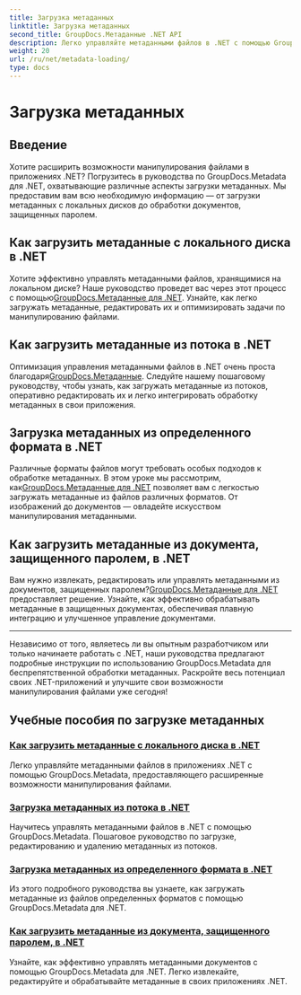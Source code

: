 ```yaml
---
title: Загрузка метаданных
linktitle: Загрузка метаданных
second_title: GroupDocs.Метаданные .NET API
description: Легко управляйте метаданными файлов в .NET с помощью GroupDocs.Metadata. Изучите методы загрузки, редактирования и многое другое, чтобы расширить возможности манипулирования файлами.
weight: 20
url: /ru/net/metadata-loading/
type: docs
---
```

# Загрузка метаданных

## Введение

Хотите расширить возможности манипулирования файлами в приложениях .NET? Погрузитесь в руководства по GroupDocs.Metadata для .NET, охватывающие различные аспекты загрузки метаданных. Мы предоставим вам всю необходимую информацию — от загрузки метаданных с локальных дисков до обработки документов, защищенных паролем.

## Как загрузить метаданные с локального диска в .NET

 Хотите эффективно управлять метаданными файлов, хранящимися на локальном диске? Наше руководство проведет вас через этот процесс с помощью[GroupDocs.Метаданные для .NET](./load-metadata-local-disk/). Узнайте, как легко загружать метаданные, редактировать их и оптимизировать задачи по манипулированию файлами.

## Как загрузить метаданные из потока в .NET

 Оптимизация управления метаданными файлов в .NET очень проста благодаря[GroupDocs.Метаданные](./load-metadata-stream/). Следуйте нашему пошаговому руководству, чтобы узнать, как загружать метаданные из потоков, оперативно редактировать их и легко интегрировать обработку метаданных в свои приложения.

## Загрузка метаданных из определенного формата в .NET

 Различные форматы файлов могут требовать особых подходов к обработке метаданных. В этом уроке мы рассмотрим, как[GroupDocs.Метаданные для .NET](./load-metadata-specific-format/) позволяет вам с легкостью загружать метаданные из файлов различных форматов. От изображений до документов — овладейте искусством манипулирования метаданными.

## Как загрузить метаданные из документа, защищенного паролем, в .NET

Вам нужно извлекать, редактировать или управлять метаданными из документов, защищенных паролем?[GroupDocs.Метаданные для .NET](./load-metadata-password-protected/) предоставляет решение. Узнайте, как эффективно обрабатывать метаданные в защищенных документах, обеспечивая плавную интеграцию и улучшенное управление документами.

----
Независимо от того, являетесь ли вы опытным разработчиком или только начинаете работать с .NET, наши руководства предлагают подробные инструкции по использованию GroupDocs.Metadata для беспрепятственной обработки метаданных. Раскройте весь потенциал своих .NET-приложений и улучшите свои возможности манипулирования файлами уже сегодня!

## Учебные пособия по загрузке метаданных
### [Как загрузить метаданные с локального диска в .NET](./load-metadata-local-disk/)
Легко управляйте метаданными файлов в приложениях .NET с помощью GroupDocs.Metadata, предоставляющего расширенные возможности манипулирования файлами.
### [Загрузка метаданных из потока в .NET](./load-metadata-stream/)
Научитесь управлять метаданными файлов в .NET с помощью GroupDocs.Metadata. Пошаговое руководство по загрузке, редактированию и удалению метаданных из потоков.
### [Загрузка метаданных из определенного формата в .NET](./load-metadata-specific-format/)
Из этого подробного руководства вы узнаете, как загружать метаданные из файлов определенных форматов с помощью GroupDocs.Metadata для .NET.
### [Как загрузить метаданные из документа, защищенного паролем, в .NET](./load-metadata-password-protected/)
Узнайте, как эффективно управлять метаданными документов с помощью GroupDocs.Metadata для .NET. Легко извлекайте, редактируйте и обрабатывайте метаданные в своих приложениях .NET.